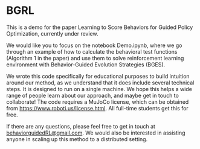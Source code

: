 # BGRL

This is a demo for the paper Learning to Score Behaviors for Guided Policy Optimization, currently under review. 

We would like you to focus on the notebook Demo.ipynb, where we go through an example of how to calculate the behavioral test functions (Algorithm 1 in the paper) and use them to solve reinforcement learning environment with Behavior-Guided Evolution Strategies (BGES).

We wrote this code specifically for educational purposes to build intuition around our method, as we understand that it does include several technical steps. It is designed to run on a single machine. We hope this helps a wide range of people learn about our approach, and maybe get in touch to collaborate! The code requires a MuJoCo license, which can be obtained from https://www.roboti.us/license.html. All full-time students get this for free. 

If there are any questions, please feel free to get in touch at behaviorguidedRL@gmail.com. We would also be interested in assisting anyone in scaling up this method to a distributed setting. 



